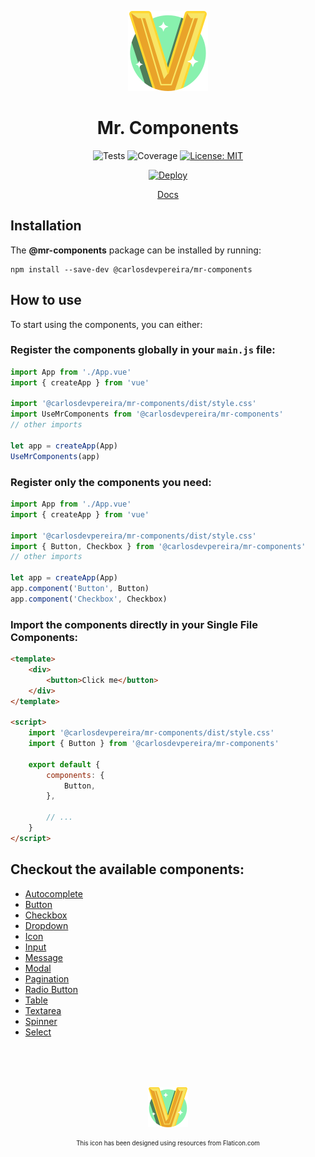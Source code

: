 <div align="center">

![Mr. Components Icon](./docs/.vuepress/public/images/logo%402x.png)

# Mr. Components

![Tests](https://github.com/carlosdevpereira/mr-components/actions/workflows/on-push-test-and-build.yml/badge.svg)
![Coverage](https://img.shields.io/codecov/c/github/carlosdevpereira/mr-components?label=Coverage&token=UD340F6YOJ)
[![License: MIT](https://img.shields.io/badge/License-MIT-brightgreen)](https://opensource.org/licenses/MIT)

[![Deploy](https://api.netlify.com/api/v1/badges/a8db4607-cb44-46a5-b7a5-2b5c925b2fbd/deploy-status)](https://mr-components.carlosdevpereira.com)

<a href="https://mr-components.carlosdevpereira.com" target="_blank">Docs</a>

</div>

## Installation

The **@mr-components** package can be installed by running:

```bash:no-line-numbers
npm install --save-dev @carlosdevpereira/mr-components
```

## How to use

To start using the components, you can either:

### Register the components globally in your `main.js` file:

```js
import App from './App.vue'
import { createApp } from 'vue'

import '@carlosdevpereira/mr-components/dist/style.css'
import UseMrComponents from '@carlosdevpereira/mr-components'
// other imports

let app = createApp(App)
UseMrComponents(app)
```

### Register only the components you need:

```js
import App from './App.vue'
import { createApp } from 'vue'

import '@carlosdevpereira/mr-components/dist/style.css'
import { Button, Checkbox } from '@carlosdevpereira/mr-components'
// other imports

let app = createApp(App)
app.component('Button', Button)
app.component('Checkbox', Checkbox)
```

### Import the components directly in your Single File Components:

```html
<template>
	<div>
		<button>Click me</button>
	</div>
</template>

<script>
	import '@carlosdevpereira/mr-components/dist/style.css'
	import { Button } from '@carlosdevpereira/mr-components'

	export default {
		components: {
			Button,
		},

		// ...
	}
</script>
```

## Checkout the available components:

-   [Autocomplete](https://mr-components.carlosdevpereira.com/components/autocomplete.html)
-   [Button](https://mr-components.carlosdevpereira.com/components/button.html)
-   [Checkbox](https://mr-components.carlosdevpereira.com/components/checkbox.html)
-   [Dropdown](https://mr-components.carlosdevpereira.com/components/dropdown.html)
-   [Icon](https://mr-components.carlosdevpereira.com/components/icon.html)
-   [Input](https://mr-components.carlosdevpereira.com/components/input.html)
-   [Message](https://mr-components.carlosdevpereira.com/components/message.html)
-   [Modal](https://mr-components.carlosdevpereira.com/components/modal.html)
-   [Pagination](https://mr-components.carlosdevpereira.com/components/pagination.html)
-   [Radio Button](https://mr-components.carlosdevpereira.com/components/radio-button.html)
-   [Table](https://mr-components.carlosdevpereira.com/components/table.html)
-   [Textarea](https://mr-components.carlosdevpereira.com/components/textarea.html)
-   [Spinner](https://mr-components.carlosdevpereira.com/components/spinner.html)
-   [Select](https://mr-components.carlosdevpereira.com/components/select.html)

<div align="center" style="margin-top: 5rem;">
    
![Mr. Components Icon](./docs/.vuepress/public/images/logo@1x.png)

<sub>
    <sup>This icon has been designed using resources from Flaticon.com</sup>
</sub>

</div>
